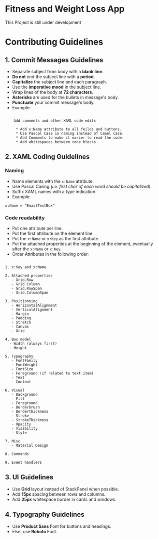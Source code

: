 # Fitness and Weight Loss App

This Project is still under development

# Contributing Guidelines

## 1. Commit Messages Guidelines

- Separate subject from body with a **blank line**.
- **Do not** end the subject line with a **period**.
- **Capitalize** the subject line and each paragraph.
- Use the **imperative mood** in the subject line.
- Wrap lines of the body at **72 characters**.
- **Asterisks** are used for the bullets in message's body.
- **Punctuate** your commit message's body.
- Example:

```

    Add comments and other XAML code edits

     * Add x:Name attribute to all feilds and buttons.
     * Use Pascal Case in naming instead of Camel Case.
     * Add Comments to make it easier to read the code.
     * Add whitespaces between code blocks.

```

## 2. XAML Coding Guidelines

### Naming

- Name elements with the ```x:Name``` attribute.
- Use Pascal Casing *(i.e. first char of each word should be capitalized)*.
- Suffix XAML names with a type indication.
- Example:

```
x:Name = "EmailTextBox"
```

### Code readability

- Put one attribute per line.
- Put the first attribute on the element line.
- Put the ```x:Name``` or ```x:Key``` as the first attribute.
- Put the attached properties at the beginning of the element, eventually after the ```x:Name``` or ```x:Key```
- Order Attributes in the following order:

```

1. x:Key and x:Name

2. Attached properties
   - Grid.Row
   - Grid.Column
   - Grid.RowSpan
   - Grid.ColumnSpan

3. Positionning
   - HorizontalAlignment
   - VerticalAlignment
   - Margin
   - Padding
   - Stretch
   - Canvas
   - Grid

4. Box model
  - Width (always first)
  - Height

5. Typography
   - FontFamily
   - FontWeight
   - FontSize
   - Foreground (if related to text item)
   - Text
   - Content

6. Visual
   - Background
   - Fill
   - Foreground
   - Borderbrush
   - Borderthickness
   - Stroke
   - StrokeThickness
   - Opacity
   - Visibility
   - Style

7. Misc
   - Material Design

8. Commands

9. Event handlers

```

## 3. UI Guidelines

- Use **Grid** layout instead of StackPanel when possible.
- Add **15px** spacing between rows and columns.
- Add **25px** whitespace border in cards and windows.

## 4. Typography Guidelines

- Use **Product Sans** Font for buttons and headings.
- Else, use **Roboto** Font.
